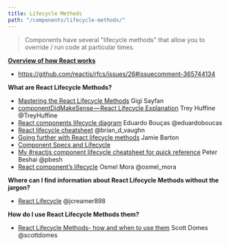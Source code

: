 ```yaml
---
title: Lifecycle Methods
path: "/components/lifecycle-methods/"
---
```


>Components have several "lifecycle methods" that allow you to override / run code at particular times.


[**Overview of how React works**](#overview)
* https://github.com/reactjs/rfcs/issues/26#issuecomment-365744134

**What are React Lifecycle Methods?**
* [Mastering the React Lifecycle Methods](https://code.tutsplus.com/tutorials/mastering-the-react-lifecycle-methods--cms-29849) Gigi Sayfan
* [componentDidMakeSense — React Lifecycle Explanation](https://medium.com/gitconnected/componentdidmakesense-react-lifecycle-explanation-393dcb19e459) Trey Huffine @TreyHuffine
* [React components lifecycle diagram](http://codepen.io/eduardoboucas/full/jqWbdb) Eduardo Bouças @eduardoboucas
* [React lifecycle cheatsheet](https://gist.github.com/bvaughn/923dffb2cd9504ee440791fade8db5f9) @brian_d_vaughn
* [Going further with React lifecycle methods](https://medium.com/@notrab/going-further-with-react-lifecycle-methods-2ffdc5bdf52c#.bu0ufrosb) Jamie Barton
* [Component Specs and Lifecycle](https://facebook.github.io/react/docs/component-specs.html)
* [My #reactjs component lifecycle cheatsheet for quick reference](https://twitter.com/pbesh/status/738008776805060608) Peter Beshai @pbesh
* [React component’s lifecycle](https://medium.com/react-ecosystem/react-components-lifecycle-ce09239010df#.w7v5cw6tk) Osmel Mora @osmel_mora

**Where can I find information about React Lifecycle Methods without the jargon?**
* [React Lifecycle](https://gist.github.com/jcreamer898/aeaf4b7a08b9871c3a48ad4bb7ccb35c) @jcreamer898

**How do I use React Lifecycle Methods them?**

* [React Lifecycle Methods- how and when to use them](https://engineering.musefind.com/react-lifecycle-methods-how-and-when-to-use-them-2111a1b692b1) Scott Domes @scottdomes
